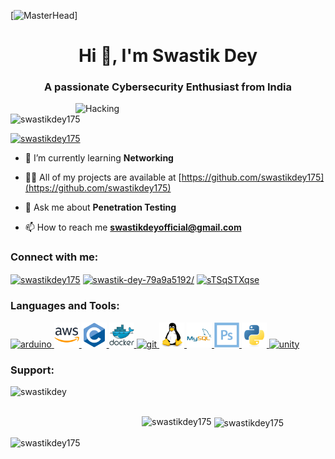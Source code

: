 [![MasterHead](https://cdn.wallpapersafari.com/24/32/vBAMEu.png)]
<h1 align="center">Hi 👋, I'm Swastik Dey</h1>
<h3 align="center">A passionate Cybersecurity Enthusiast from India</h3>
<img align="right" alt="Hacking" width="400" src="https://adcy.io/wp-content/uploads/2020/04/anti-hacking.gif">

<p align="left"> <img src="https://komarev.com/ghpvc/?username=swastikdey175&label=Profile%20views&color=0e75b6&style=flat" alt="swastikdey175" /> </p>

<p align="left"> <a href="https://twitter.com/swastikdey175" target="blank"><img src="https://img.shields.io/twitter/follow/swastikdey175?logo=twitter&style=for-the-badge" alt="swastikdey175" /></a> </p>

- 🌱 I’m currently learning **Networking**

- 👨‍💻 All of my projects are available at [https://github.com/swastikdey175](https://github.com/swastikdey175)

- 💬 Ask me about **Penetration Testing**

- 📫 How to reach me **swastikdeyofficial@gmail.com**

<h3 align="left">Connect with me:</h3>
<p align="left">
<a href="https://twitter.com/swastikdey175" target="blank"><img align="center" src="https://raw.githubusercontent.com/rahuldkjain/github-profile-readme-generator/master/src/images/icons/Social/twitter.svg" alt="swastikdey175" height="30" width="40" /></a>
<a href="https://linkedin.com/in/swastik-dey-79a9a5192/" target="blank"><img align="center" src="https://raw.githubusercontent.com/rahuldkjain/github-profile-readme-generator/master/src/images/icons/Social/linked-in-alt.svg" alt="swastik-dey-79a9a5192/" height="30" width="40" /></a>
<a href="https://discord.gg/sTSqSTXqse" target="blank"><img align="center" src="https://raw.githubusercontent.com/rahuldkjain/github-profile-readme-generator/master/src/images/icons/Social/discord.svg" alt="sTSqSTXqse" height="30" width="40" /></a>
</p>

<h3 align="left">Languages and Tools:</h3>
<p align="left"> <a href="https://www.arduino.cc/" target="_blank" rel="noreferrer"> <img src="https://cdn.worldvectorlogo.com/logos/arduino-1.svg" alt="arduino" width="40" height="40"/> </a> <a href="https://aws.amazon.com" target="_blank" rel="noreferrer"> <img src="https://raw.githubusercontent.com/devicons/devicon/master/icons/amazonwebservices/amazonwebservices-original-wordmark.svg" alt="aws" width="40" height="40"/> </a> <a href="https://www.cprogramming.com/" target="_blank" rel="noreferrer"> <img src="https://raw.githubusercontent.com/devicons/devicon/master/icons/c/c-original.svg" alt="c" width="40" height="40"/> </a> <a href="https://www.docker.com/" target="_blank" rel="noreferrer"> <img src="https://raw.githubusercontent.com/devicons/devicon/master/icons/docker/docker-original-wordmark.svg" alt="docker" width="40" height="40"/> </a> <a href="https://git-scm.com/" target="_blank" rel="noreferrer"> <img src="https://www.vectorlogo.zone/logos/git-scm/git-scm-icon.svg" alt="git" width="40" height="40"/> </a> <a href="https://www.linux.org/" target="_blank" rel="noreferrer"> <img src="https://raw.githubusercontent.com/devicons/devicon/master/icons/linux/linux-original.svg" alt="linux" width="40" height="40"/> </a> <a href="https://www.mysql.com/" target="_blank" rel="noreferrer"> <img src="https://raw.githubusercontent.com/devicons/devicon/master/icons/mysql/mysql-original-wordmark.svg" alt="mysql" width="40" height="40"/> </a> <a href="https://www.photoshop.com/en" target="_blank" rel="noreferrer"> <img src="https://raw.githubusercontent.com/devicons/devicon/master/icons/photoshop/photoshop-line.svg" alt="photoshop" width="40" height="40"/> </a> <a href="https://www.python.org" target="_blank" rel="noreferrer"> <img src="https://raw.githubusercontent.com/devicons/devicon/master/icons/python/python-original.svg" alt="python" width="40" height="40"/> </a> <a href="https://unity.com/" target="_blank" rel="noreferrer"> <img src="https://www.vectorlogo.zone/logos/unity3d/unity3d-icon.svg" alt="unity" width="40" height="40"/> </a> </p>

<h3 align="left">Support:</h3>
<p><a href="https://www.buymeacoffee.com/swastikdey"> <img align="left" src="https://cdn.buymeacoffee.com/buttons/v2/default-yellow.png" height="50" width="210" alt="swastikdey" /></a></p><br><br>

<p><img align="left" src="https://github-readme-stats.vercel.app/api/top-langs?username=swastikdey175&show_icons=true&locale=en&layout=compact" alt="swastikdey175" /></p>

<p>&nbsp;<img align="center" src="https://github-readme-stats.vercel.app/api?username=swastikdey175&show_icons=true&locale=en" alt="swastikdey175" /></p>

<p><img align="center" src="https://github-readme-streak-stats.herokuapp.com/?user=swastikdey175&" alt="swastikdey175" /></p>
